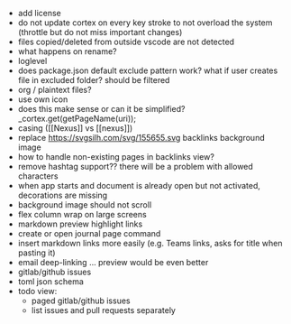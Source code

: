 - add license
- do not update cortex on every key stroke to not overload the system (throttle but do not miss important changes)
- files copied/deleted from outside vscode are not detected
- what happens on rename?
- loglevel
- does package.json default exclude pattern work? what if user creates file in excluded folder? should be filtered
- org / plaintext files?
- use own icon
- does this make sense or can it be simplified? _cortex.get(getPageName(uri));
- casing ([[Nexus]] vs [[nexus]])
- replace https://svgsilh.com/svg/155655.svg backlinks background image
- how to handle non-existing pages in backlinks view?
- remove hashtag support?? there will be a problem with allowed characters
- when app starts and document is already open but not activated, decorations are missing
- background image should not scroll
- flex column wrap on large screens
- markdown preview highlight links
- create or open journal page command
- insert markdown links more easily (e.g. Teams links, asks for title when pasting it)
- email deep-linking ... preview would be even better
- gitlab/github issues
- toml json schema
- todo view: 
    - paged gitlab/github issues
    - list issues and pull requests separately